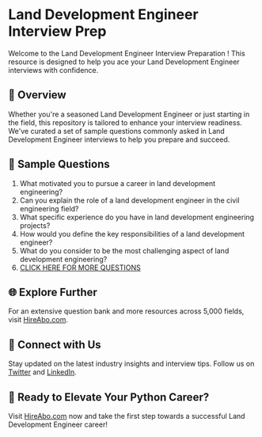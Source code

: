 # Land Development Engineer Interview Prep

Welcome to the Land Development Engineer Interview Preparation ! This resource is designed to help you ace your Land Development Engineer interviews with confidence.

## 🚀 Overview

Whether you're a seasoned Land Development Engineer or just starting in the field, this repository is tailored to enhance your interview readiness. We've curated a set of sample questions commonly asked in Land Development Engineer interviews to help you prepare and succeed.

## 📝 Sample Questions

1. What motivated you to pursue a career in land development engineering?
2. Can you explain the role of a land development engineer in the civil engineering field?
3. What specific experience do you have in land development engineering projects?
4. How would you define the key responsibilities of a land development engineer?
5. What do you consider to be the most challenging aspect of land development engineering?
6. [CLICK HERE FOR MORE QUESTIONS](https://hireabo.com/job/3_0_10/Land%20Development%20Engineer)

## 🌐 Explore Further

For an extensive question bank and more resources across 5,000 fields, visit [HireAbo.com](https://www.hireabo.com).

## 📱 Connect with Us

Stay updated on the latest industry insights and interview tips. Follow us on [Twitter](https://twitter.com/hireabo) and [LinkedIn](https://www.linkedin.com/in/hire-abo-3609972a8/).

## 🚀 Ready to Elevate Your Python Career?

Visit [HireAbo.com](https://www.hireabo.com) now and take the first step towards a successful Land Development Engineer career!